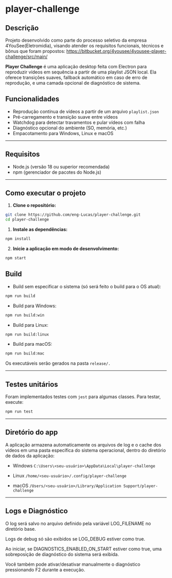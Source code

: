 # player-challenge

## Descrição

Projeto desenvolvido como parte do processo seletivo da empresa 4YouSee(Eletromidia), visando atender os requisitos funcionais, técnicos e bônus que foram propostos:
https://bitbucket.org/4yousee/4yousee-player-challenge/src/main/

**Player Challenge** é uma aplicação desktop feita com Electron para reproduzir vídeos em sequência a partir de uma playlist JSON local. Ela oferece transições suaves, fallback automático em caso de erro de reprodução, e uma camada opcional de diagnóstico de sistema.

## Funcionalidades

- Reprodução contínua de vídeos a partir de um arquivo `playlist.json`
- Pré-carregamento e transição suave entre vídeos
- Watchdog para detectar travamentos e pular vídeos com falha
- Diagnóstico opcional do ambiente (SO, memória, etc.)
- Empacotamento para Windows, Linux e macOS

---


## Requisitos

- Node.js (versão 18 ou superior recomendada)
- npm (gerenciador de pacotes do Node.js)

---

## Como executar o projeto

1. **Clone o repositório:**

```bash
git clone https://github.com/eng-Lucas/player-challenge.git
cd player-challenge
```

1. **Instale as dependências:**

```bash
npm install
```

2. **Inicie a aplicação em modo de desenvolvimento:**

```bash
npm start
```

## Build

- Build sem especificar o sistema (só será feito o build para o OS atual):

```bash
npm run build
```
- Build para Windows:

```bash
npm run build:win
```

- Build para Linux:
  
```bash
npm run build:linux
```

- Build para macOS:

```bash
npm run build:mac
```

Os executáveis serão gerados na pasta `release/.`

---

## Testes unitários

Foram implementados testes com `jest` para algumas classes. Para testar, execute:

```bash
npm run test
```

---

## Diretório do app

A aplicação armazena automaticamente os arquivos de log e o cache dos vídeos em uma pasta específica do sistema operacional, dentro do diretório de dados da aplicação:

- Windows
`C:\Users\<seu-usuário>\AppData\Local\player-challenge`

- Linux
`/home/<seu-usuário>/.config/player-challenge`

- macOS
`/Users/<seu-usuário>/Library/Application Support/player-challenge`

---

## Logs e Diagnóstico

O log será salvo no arquivo definido pela variável LOG_FILENAME no diretório base.

Logs de debug só são exibidos se LOG_DEBUG estiver como true.

Ao iniciar, se DIAGNOSTICS_ENABLED_ON_START estiver como true, uma sobreposição de diagnóstico do sistema será exibida.

Você também pode ativar/desativar manualmente o diagnóstico pressionando F2 durante a execução.

